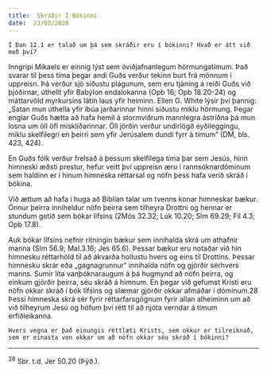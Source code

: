 ```yaml
---
title:  Skráðir Í Bókinni
date:  23/03/2020
---
```


`Í Dan 12.1 er talað um þá sem skráðir eru í bókinni? Hvað er átt við með því?`

Inngripi Míkaels er einnig lýst sem óviðjafnanlegum hörmungatímum. Það svarar til þess tíma þegar andi Guðs verður tekinn burt frá mönnum í uppreisn. Þá verður sjö síðustu plágunum, sem eru tjáning á reiði Guðs við þjóðirnar, úthellt yfir Babýlon endalokanna (Opb 16; Opb 18.20-24) og máttarvöld myrkursins látin laus yfir heiminn. Ellen G. White lýsir því þannig: „Satan mun úthella yfir íbúa jarðarinnar hinni síðustu miklu hörmung. Þegar englar Guðs hætta að hafa hemil á stormviðrum mannlegra ástríðna þá mun losna um öll öfl misklíðarinnar. Öll jörðin verður undirlögð eyðileggingu, miklu skelfilegri en þeirri sem yfir Jerúsalem dundi fyrr á tímum“ (DM, bls. 423, 424).

En Guðs fólk verður frelsað á þessum skelfilega tíma þar sem Jesús, hinn himneski æðsti prestur, hefur veitt því uppreisn æru í rannsóknardóminum sem haldinn er í hinum himneska réttarsal og nöfn þess hafa verið skráð í bókina.

Við ættum að hafa í huga að Biblían talar um tvenns konar himneskar bækur. Önnur þeirra inniheldur nöfn þeirra sem tilheyra Drottni og hennar er stundum getið sem bókar lífsins (2Mós 32.32; Lúk 10.20; Slm 69.29; Fil 4.3; Opb 17.8).

Auk bókar lífsins nefnir ritningin bækur sem innihalda skrá um athafnir manna (Slm 56.9; Mal.3.16; Jes 65.6). Þessar bækur eru notaðar við hin himnesku réttarhöld til að ákvarða hollustu hvers og eins til Drottins. Þessar himnesku skrár eða „gagnagrunnur“ innihalda nöfn og gjörðir sérhvers manns. Sumir líta vanþóknaraugum á þá hugmynd að nöfn þeirra, og einkum gjörðir þeirra, séu skráð á himnum. En þegar við gefumst Kristi eru nöfn okkar skráð í bók lífsins og slæmar gjörðir okkar afmáðar í dóminum.28 Þessi himneska skrá sér fyrir réttarfarsgögnum fyrir allan alheiminn um að við tilheyrum Jesú og höfum því rétt til að njóta verndar á tímum erfiðleikanna.

`Hvers vegna er það einungis réttlæti Krists, sem okkur er tilreiknað, sem er einasta von okkar um að nöfn okkar séu skráð í bókinni?`

---

<sup>28</sup> Sbr. t.d. Jer 50.20 (Þýð.).